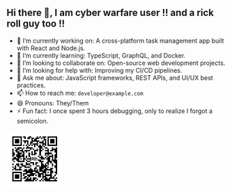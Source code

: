 ## Hi there 👋, I am cyber warfare user !! and a rick roll guy too !!


- 🔭 I’m currently working on: A cross-platform task management app built with React and Node.js.
- 🌱 I’m currently learning: TypeScript, GraphQL, and Docker.
- 👯 I’m looking to collaborate on: Open-source web development projects.
- 🤔 I’m looking for help with: Improving my CI/CD pipelines.
- 💬 Ask me about: JavaScript frameworks, REST APIs, and UI/UX best practices.
- 📫 How to reach me: `developer@example.com`
- 😄 Pronouns: They/Them
- ⚡ Fun fact: I once spent 3 hours debugging, only to realize I forgot a semicolon.

![rick roll](https://raw.githubusercontent.com/cyberwarfar/cyberwarfar/refs/heads/main/rick_astley.png)
